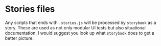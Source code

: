 # Stories files

Any scripts that ends with `.stories.js` will be processed by `storybook` as a story. These are used as not only modular UI tests but also situational documentation. I would suggest you look up what `storybook` does to get a better picture.
